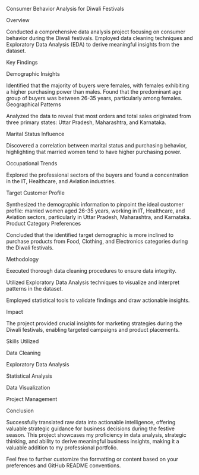 Consumer Behavior Analysis for Diwali Festivals

Overview

Conducted a comprehensive data analysis project focusing on consumer behavior during the Diwali festivals. Employed data cleaning techniques and Exploratory Data Analysis (EDA) to derive meaningful insights from the dataset.

Key Findings

Demographic Insights

Identified that the majority of buyers were females, with females exhibiting a higher purchasing power than males.
Found that the predominant age group of buyers was between 26-35 years, particularly among females.
Geographical Patterns

Analyzed the data to reveal that most orders and total sales originated from three primary states: Uttar Pradesh, Maharashtra, and Karnataka.

Marital Status Influence

Discovered a correlation between marital status and purchasing behavior, highlighting that married women tend to have higher purchasing power.

Occupational Trends

Explored the professional sectors of the buyers and found a concentration in the IT, Healthcare, and Aviation industries.

Target Customer Profile

Synthesized the demographic information to pinpoint the ideal customer profile: married women aged 26-35 years, working in IT, Healthcare, and Aviation sectors, particularly in Uttar Pradesh, Maharashtra, and Karnataka.
Product Category Preferences

Concluded that the identified target demographic is more inclined to purchase products from Food, Clothing, and Electronics categories during the Diwali festivals.

Methodology

Executed thorough data cleaning procedures to ensure data integrity.

Utilized Exploratory Data Analysis techniques to visualize and interpret patterns in the dataset.

Employed statistical tools to validate findings and draw actionable insights.

Impact

The project provided crucial insights for marketing strategies during the Diwali festivals, enabling targeted campaigns and product placements.

Skills Utilized

Data Cleaning

Exploratory Data Analysis

Statistical Analysis

Data Visualization

Project Management


Conclusion

Successfully translated raw data into actionable intelligence, offering valuable strategic guidance for business decisions during the festive season. This project showcases my proficiency in data analysis, strategic thinking, and ability to derive meaningful business insights, making it a valuable addition to my professional portfolio.

Feel free to further customize the formatting or content based on your preferences and GitHub README conventions.
